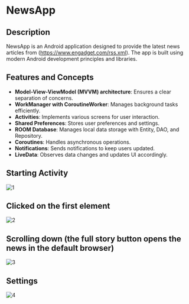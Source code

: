 # NewsApp

## Description
NewsApp is an Android application designed to provide the latest news articles from (https://www.engadget.com/rss.xml). The app is built using modern Android development principles and libraries.

## Features and Concepts
- **Model-View-ViewModel (MVVM) architecture**: Ensures a clear separation of concerns.
- **WorkManager with CoroutineWorker**: Manages background tasks efficiently.
- **Activities**: Implements various screens for user interaction.
- **Shared Preferences**: Stores user preferences and settings.
- **ROOM Database**: Manages local data storage with Entity, DAO, and Repository.
- **Coroutines**: Handles asynchronous operations.
- **Notifications**: Sends notifications to keep users updated.
- **LiveData**: Observes data changes and updates UI accordingly.

## Starting Activity
![1](https://github.com/user-attachments/assets/516e97d8-e4b3-432d-9092-61fa512f2d0a)

## Clicked on the first element
![2](https://github.com/user-attachments/assets/4f7b2395-b72c-43d5-85fb-84d9d27cc329)

## Scrolling down (the full story button opens the news in the default browser)
![3](https://github.com/user-attachments/assets/541edd95-27d1-44c0-84c9-bad5811072c8)

## Settings 
![4](https://github.com/user-attachments/assets/189e075f-c4f3-443a-8442-1b16e54968f2)



